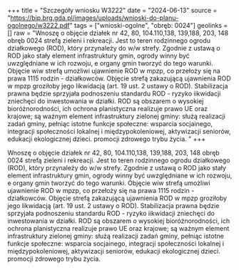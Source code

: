 +++
title = "Szczegóły wniosku W3222"
date = "2024-06-13"
source = "https://bip.brg.gda.pl/images/uploads/wnioski-do-planu-ogolnego/w3222.pdf"
tags = ["wnioski-ogolne", "obręb: 0024"]
geolinks = []
raw = "Wnoszę o objęcie działek nr 42, 80, 104.110,138, 139,188, 203, 148 obręb 0024 strefą zieleni i rekreacji. Jest to teren rodzinnego ogrodu działkowego (ROD), który przynależy do w/w strefy. Zgodnie z ustawą o ROD jako stały element infrastruktury gmin, ogrody winny być uwzględniane w ich rozwoju, e organy gmin tworzyć do tego warunki. Objęcie wiw strefą umożliwi ujawnienie ROD w mpzp, co przełoży się na prawa 1115 rodzin - działkowców. Objęcie strefą zakazującą ujawnienia ROD w mpzp groziłoby jego likwidacją (art. 19 ust. 2 ustawy o ROD). Stabilizacja prawna będzie sprzyjała podnoszeniu  standardu ROD - ryzyko iikwidacji zniechęci do inwestowania w działki. ROD są obszarem o wysokiej bioróżnorodności, ich ochrona planistyczna realizuje prawo UE oraz krajowe; są ważnym element infrastruktury zielonej gminy: służą realizacji zadań gminy, pełniąc istotne funkcje społeczne: wsparcia socjainego, integracji społeczności lokalnej i międzypokoleniowej, aktywizacji seniorów, edukacji ekologicznej dzieci. promocji zdrowego trybu życia. "
+++

Wnoszę o objęcie działek nr 42, 80, 104.110,138, 139,188, 203, 148 obręb 0024 strefą zieleni i
rekreacji. Jest to teren rodzinnego ogrodu działkowego (ROD), który przynależy do w/w strefy. Zgodnie
z ustawą o ROD jako stały element infrastruktury gmin, ogrody winny być uwzględniane w ich rozwoju,
e organy gmin tworzyć do tego warunki. Objęcie wiw strefą umożliwi ujawnienie ROD w mpzp, co
przełoży się na prawa 1115 rodzin - działkowców. Objęcie strefą zakazującą ujawnienia ROD w mpzp
groziłoby jego likwidacją (art. 19 ust. 2 ustawy o ROD). Stabilizacja prawna będzie sprzyjała podnoszeniu
 standardu ROD - ryzyko iikwidacji zniechęci do inwestowania w działki. ROD są obszarem o wysokiej
bioróżnorodności, ich ochrona planistyczna realizuje prawo UE oraz krajowe; są ważnym element
infrastruktury zielonej gminy: służą realizacji zadań gminy, pełniąc istotne funkcje społeczne: wsparcia
socjainego, integracji społeczności lokalnej i międzypokoleniowej, aktywizacji seniorów, edukacji
ekologicznej dzieci. promocji zdrowego trybu życia.



